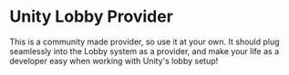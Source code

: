 # Unity Lobby Provider

This is a community made provider, so use it at your own. It should plug seamlessly into the Lobby system as a provider, and make your life as a developer easy when working with Unity's lobby setup!
